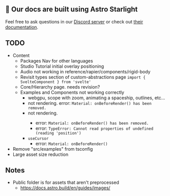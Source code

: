## 👀 Our docs are built using Astro Starlight

Feel free to ask questions in our [Discord server](https://discord.gg/EqUBCfCaGm) or check out [their documentation](https://starlight.astro.build/).

## TODO

- Content
  - Packages Nav for other languages
  - Studio Tutorial initial overlay positioning
  - Audio not working in reference/rapier/components/rigid-body
  - Revisit types section of custom-abstractions page `import { SvelteComponent } from 'svelte'`
  - Core/Hierarchy page. needs revision?
  - Examples and Components not working correctly
    - webgpu, scope with zoom, animating a spaceship, outlines, etc...
    - <Text> not rendering. error: `Material: onBeforeRender() has been removed.`
    - <Text3DGeometry> not rendering.
      - error: `Material: onBeforeRender() has been removed.`
      - error: `TypeError: Cannot read properties of undefined (reading 'position')`
    - `useCursor`
      - error: `Material: onBeforeRender()`
- Remove "src/examples" from tsconfig
- Large asset size reduction

## Notes

- Public folder is for assets that aren't preprocessed
  - https://docs.astro.build/en/guides/images/

